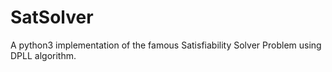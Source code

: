 # SatSolver
A python3 implementation of the famous Satisfiability Solver Problem using DPLL algorithm.
